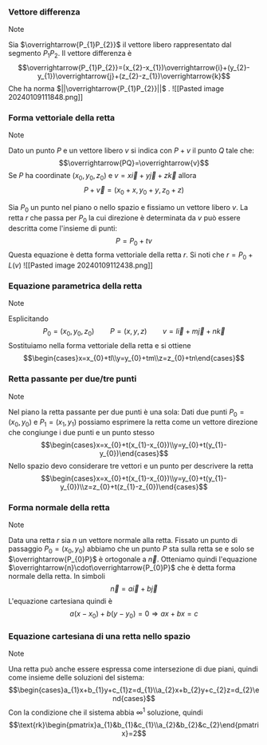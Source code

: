 ### Vettore differenza
>[!note]
>Sia $\overrightarrow{P_{1}P_{2}}$ il vettore libero rappresentato dal segmento $P_{1}P_{2}$. Il vettore differenza è $$\overrightarrow{P_{1}P_{2}}=(x_{2}-x_{1})\overrightarrow{i}+(y_{2}-y_{1})\overrightarrow{j}+(z_{2}-z_{1})\overrightarrow{k}$$
>Che ha norma $||\overrightarrow{P_{1}P_{2}}||$ .
>![[Pasted image 20240109111848.png]]

### Forma vettoriale della retta
>[!note]
>Dato un punto $P$ e un vettore libero $v$ si indica con $P+v$ il punto $Q$ tale che: $$\overrightarrow{PQ}=\overrightarrow{v}$$Se $P$ ha coordinate $(x_{0},y_{0},z_{0})$ e $v=x\overrightarrow{i}+y\overrightarrow{j}+z\overrightarrow{k}$ allora $$P+\overrightarrow{v}=(x_{0}+x,y_{0}+y,z_{0}+z)$$
>
>Sia $P_{0}$ un punto nel piano o nello spazio e fissiamo un vettore libero $v$. La retta $r$ che passa per $P_{0}$ la cui direzione è determinata da $v$ può essere descritta come l'insieme di punti: $$P=P_{0}+tv$$Questa equazione è detta forma vettoriale della retta $r$. Si noti che $r=P_{0}+L(v)$
>![[Pasted image 20240109112438.png]]

### Equazione parametrica della retta
>[!note]
>Esplicitando $$P_{0}=(x_{0},y_{0},z_{0})\qquad P=(x,y,z)\qquad v=l\overrightarrow{i}+m\overrightarrow{j}+n\overrightarrow{k}$$ Sostituiamo nella forma vettoriale della retta e si ottiene $$\begin{cases}x=x_{0}+tl\\y=y_{0}+tm\\z=z_{0}+tn\end{cases}$$

### Retta passante per due/tre punti
>[!note]
>Nel piano la retta passante per due punti è una sola:
>Dati due punti $P_{0}=(x_{0},y_{0})$ e $P_{1}=(x_{1},y_{1})$ possiamo esprimere la retta come un vettore direzione che congiunge i due punti e un punto stesso $$\begin{cases}x=x_{0}+t(x_{1}-x_{0})\\y=y_{0}+t(y_{1}-y_{0})\end{cases}$$Nello spazio devo considerare tre vettori e un punto per descrivere la retta$$\begin{cases}x=x_{0}+t(x_{1}-x_{0})\\y=y_{0}+t(y_{1}-y_{0})\\z=z_{0}+t(z_{1}-z_{0})\end{cases}$$

### Forma normale della retta
>[!note]
>Data una retta $r$ sia $n$ un vettore normale alla retta.
>Fissato un punto di passaggio $P_{0}=(x_{0},y_{0})$ abbiamo che un punto $P$ sta sulla retta se e solo se $\overrightarrow{P_{0}P}$ è ortogonale a $\overrightarrow{n}$. Otteniamo quindi l'equazione $\overrightarrow{n}\cdot\overrightarrow{P_{0}P}$ che è detta forma normale della retta.
>In simboli $$\overrightarrow{n}=a\overrightarrow{i}+b\overrightarrow{j}$$
>L'equazione cartesiana quindi è $$a(x-x_{0})+b(y-y_{0})=0\Rightarrow ax+bx=c$$

### Equazione cartesiana di una retta nello spazio
>[!note]
>Una retta può anche essere espressa come intersezione di due piani, quindi come insieme delle soluzioni del sistema: $$\begin{cases}a_{1}x+b_{1}y+c_{1}z=d_{1}\\a_{2}x+b_{2}y+c_{2}z=d_{2}\end{cases}$$Con la condizione che il sistema abbia $\infty^{1}$ soluzione, quindi $$\text{rk}\begin{pmatrix}a_{1}&b_{1}&c_{1}\\a_{2}&b_{2}&c_{2}\end{pmatrix}=2$$

